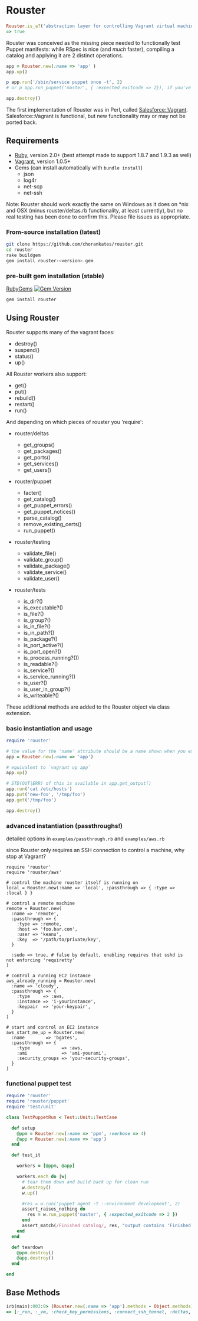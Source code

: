 Rouster
======

```rb
Rouster.is_a?('abstraction layer for controlling Vagrant virtual machines')
=> true
```

Rouster was conceived as the missing piece needed to functionally test Puppet manifests: while RSpec is nice (and _much_ faster), compiling a catalog and applying it are 2 distinct operations.

```rb
app = Rouster.new(:name => 'app' )
app.up()

p app.run('/sbin/service puppet once -t', 2)
# or p app.run_puppet('master', { :expected_exitcode => 2}), if you've required 'rouster/puppet'

app.destroy()
```

The first implementation of Rouster was in Perl, called [Salesforce::Vagrant](http://github.com/forcedotcom/SalesforceVagrant). Salesforce::Vagrant is functional, but new functionality may or may not be ported back.

## Requirements

* [Ruby](http://rubylang.org), version 2.0+ (best attempt made to support 1.8.7 and 1.9.3 as well)
* [Vagrant](http://vagrantup.com), version 1.0.5+
* Gems (can install automatically with ```bundle install```)
  * json
  * log4r
  * net-scp
  * net-ssh

Note: Rouster should work exactly the same on Windows as it does on \*nix and OSX (minus rouster/deltas.rb functionality, at least currently),
but no real testing has been done to confirm this. Please file issues as appropriate.

### From-source installation (latest)

```sh
git clone https://github.com/chorankates/rouster.git
cd rouster
rake buildgem
gem install rouster-<version>.gem
```

### pre-built gem installation (stable)

[RubyGems](http://rubygems.org/gems/rouster)
[![Gem Version](https://badge.fury.io/rb/rouster.png)](http://badge.fury.io/rb/rouster)

```sh
gem install rouster
```

## Using Rouster

Rouster supports many of the vagrant faces:
* destroy()
* suspend()
* status()
* up()

All Rouster workers also support:
* get()
* put()
* rebuild()
* restart()
* run()

And depending on which pieces of rouster you 'require':

* rouster/deltas
  * get_groups()
  * get_packages()
  * get_ports()
  * get_services()
  * get_users()

* rouster/puppet
  * facter()
  * get_catalog()
  * get_puppet_errors()
  * get_puppet_notices()
  * parse_catalog()
  * remove_existing_certs()
  * run_puppet()

* rouster/testing
  * validate_file()
  * validate_group()
  * validate_package()
  * validate_service()
  * validate_user()

* rouster/tests
  * is_dir?()
  * is_executable?()
  * is_file?()
  * is_group?()
  * is_in_file?()
  * is_in_path?()
  * is_package?()
  * is_port_active?()
  * is_port_open?()
  * is_process_running?())
  * is_readable?()
  * is_service?()
  * is_service_running?()
  * is_user?()
  * is_user_in_group?()
  * is_writeable?()

These additional methods are added to the Rouster object via class extension.

### basic instantiation and usage

```rb
require 'rouster'

# the value for the 'name' attribute should be a name shown when you execute `vagrant status`
app = Rouster.new(:name => 'app')

# equivalent to `vagrant up app`
app.up()

# STD(OUT|ERR) of this is available in app.get_output()
app.run('cat /etc/hosts')
app.put('new-foo', '/tmp/foo')
app.get('/tmp/foo')

app.destroy()
```

### advanced instantiation (passthroughs!)

detailed options in ```examples/passthrough.rb``` and ```examples/aws.rb```

since Rouster only requires an SSH connection to control a machine, why stop at Vagrant?

```
require 'rouster'
require 'rouster/aws'

# control the machine rouster itself is running on
local = Rouster.new(:name => 'local', :passthrough => { :type => :local } }

# control a remote machine
remote = Rouster.new(
  :name => 'remote',
  :passthrough => {
    :type => :remote,
    :host => 'foo.bar.com',
    :user => 'keanu',
    :key  => '/path/to/private/key',
  }

  :sudo => true, # false by default, enabling requires that sshd is not enforcing 'requiretty'
)

# control a running EC2 instance
aws_already_running = Rouster.new(
  :name => 'cloudy',
  :passthrough => {
    :type     => :aws,
    :instance => 'i-yourinstance',
    :keypair  => 'your-keypair',
  }
)

# start and control an EC2 instance
aws_start_me_up = Rouster.new(
  :name        => 'bgates',
  :passthrough => {
    :type            => :aws,
    :ami             => 'ami-yourami',
    :security_groups => 'your-security-groups',
  }
)

```

### functional puppet test

```rb
require 'rouster'
require 'rouster/puppet'
require 'test/unit'

class TestPuppetRun < Test::Unit::TestCase

  def setup
    @ppm = Rouster.new(:name => 'ppm', :verbose => 4)
    @app = Rouster.new(:name => 'app')
  end

  def test_it

    workers = [@ppm, @app]

    workers.each do |w|
      # tear them down and build back up for clean run
      w.destroy()
      w.up()

      #res = w.run('puppet agent -t --environment development', 2)
      assert_raises_nothing do
        res = w.run_puppet('master', { :expected_exitcode => 2 })
      end
      assert_match(/Finished catalog/, res, "output contains 'Finished catalog'")
    end
  end

  def teardown
    @ppm.destroy()
    @app.destroy()
  end

end
```


## Base Methods

```rb
irb(main):003:0> (Rouster.new(:name => 'app').methods - Object.methods).sort
=> [:_run, :_vm, :check_key_permissions, :connect_ssh_tunnel, :deltas, :destroy, :dir, :exitcode, :facter, :facts, :file, :generate_unique_mac, :get, :get_catalog, :get_groups, :get_output, :get_packages, :get_ports, :get_puppet_errors, :get_puppet_notices, :get_services, :get_ssh_info, :get_users, :is_available_via_ssh?, :is_dir?, :is_executable?, :is_file?, :is_group?, :is_in_file?, :is_in_path?, :is_package?, :is_passthrough?, :is_port_active?, :is_port_open?, :is_process_running?, :is_readable?, :is_service?, :is_service_running?, :is_user?, :is_user_in_group?, :is_writeable?, :log, :os_type, :output, :parse_catalog, :parse_ls_string, :passthrough, :put, :rebuild, :remove_existing_certs, :restart, :run, :run_puppet, :sshkey, :status, :sudo, :suspend, :traverse_up, :up, :uses_sudo?, :vagrantfile, :verbosity]
```
